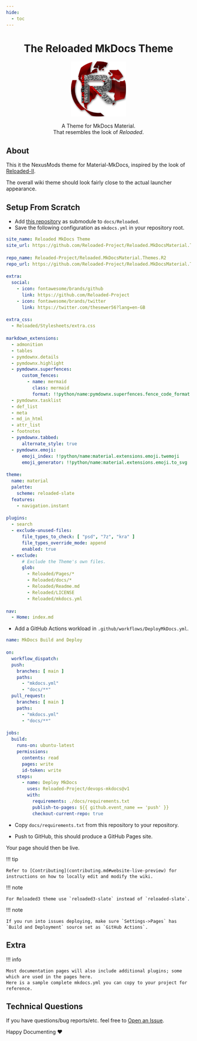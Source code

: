 ```yaml
---
hide:
  - toc
---
```


<div align="center">
	<h1>The Reloaded MkDocs Theme</h1>
	<img src="../Images/Reloaded-Icon.png" width="150" align="center" />
	<br/> <br/>
    A Theme for MkDocs Material.
    <br/>
    That resembles the look of <i>Reloaded</i>.
</div>

## About

This it the NexusMods theme for Material-MkDocs, inspired by the look of [Reloaded-II](https://reloaded-project.github.io/Reloaded-II/).

The overall wiki theme should look fairly close to the actual launcher appearance.

## Setup From Scratch

- Add [this repository](https://github.com/Reloaded-Project/Reloaded.MkDocsMaterial.Themes.R2) as submodule to `docs/Reloaded`.
- Save the following configuration as `mkdocs.yml` in your repository root.

```yaml
site_name: Reloaded MkDocs Theme
site_url: https://github.com/Reloaded-Project/Reloaded.MkDocsMaterial.Themes.R2

repo_name: Reloaded-Project/Reloaded.MkDocsMaterial.Themes.R2
repo_url: https://github.com/Reloaded-Project/Reloaded.MkDocsMaterial.Themes.R2

extra:
  social:
    - icon: fontawesome/brands/github
      link: https://github.com/Reloaded-Project
    - icon: fontawesome/brands/twitter
      link: https://twitter.com/thesewer56?lang=en-GB

extra_css:
  - Reloaded/Stylesheets/extra.css

markdown_extensions:
  - admonition
  - tables
  - pymdownx.details
  - pymdownx.highlight
  - pymdownx.superfences:
      custom_fences:
        - name: mermaid
          class: mermaid
          format: !!python/name:pymdownx.superfences.fence_code_format
  - pymdownx.tasklist
  - def_list
  - meta
  - md_in_html
  - attr_list
  - footnotes
  - pymdownx.tabbed:
      alternate_style: true
  - pymdownx.emoji:
      emoji_index: !!python/name:material.extensions.emoji.twemoji
      emoji_generator: !!python/name:material.extensions.emoji.to_svg

theme:
  name: material
  palette:
    scheme: reloaded-slate
  features:
    - navigation.instant

plugins:
  - search
  - exclude-unused-files:
      file_types_to_check: [ "psd", "7z", "kra" ]
      file_types_override_mode: append
      enabled: true
  - exclude:
      # Exclude the Theme's own files.
      glob:
        - Reloaded/Pages/*
        - Reloaded/docs/*
        - Reloaded/Readme.md
        - Reloaded/LICENSE
        - Reloaded/mkdocs.yml

nav:
  - Home: index.md
```

- Add a GitHub Actions workload in `.github/workflows/DeployMkDocs.yml`.

```yaml
name: MkDocs Build and Deploy

on:
  workflow_dispatch:
  push:
    branches: [ main ]
    paths:
      - "mkdocs.yml"
      - "docs/**"
  pull_request:
    branches: [ main ]
    paths:
      - "mkdocs.yml"
      - "docs/**"

jobs:
  build:
    runs-on: ubuntu-latest
    permissions:
      contents: read
      pages: write
      id-token: write
    steps:
      - name: Deploy MkDocs
        uses: Reloaded-Project/devops-mkdocs@v1
        with:
          requirements: ./docs/requirements.txt
          publish-to-pages: ${{ github.event_name == 'push' }}
          checkout-current-repo: true
```

- Copy `docs/requirements.txt` from this repository to your repository.

- Push to GitHub, this should produce a GitHub Pages site.

Your page should then be live.

!!! tip

    Refer to [Contributing](contributing.md#website-live-preview) for instructions on how to locally edit and modify the wiki.

!!! note

    For Reloaded3 theme use `reloaded3-slate` instead of `reloaded-slate`.

!!! note

    If you run into issues deploying, make sure `Settings->Pages` has `Build and Deployment` source set as `GitHub Actions`.

## Extra

!!! info

    Most documentation pages will also include additional plugins; some which are used in the pages here.
    Here is a sample complete mkdocs.yml you can copy to your project for reference.

## Technical Questions

If you have questions/bug reports/etc. feel free to [Open an Issue](https://github.com/Reloaded-Project/Reloaded.MkDocsMaterial.Themes.R2/issues/new).

Happy Documenting ❤️